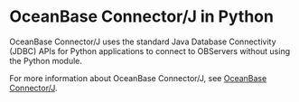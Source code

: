 # OceanBase Connector/J in Python

OceanBase Connector/J uses the standard Java Database Connectivity (JDBC) APIs for Python applications to connect to OBServers without using the Python module.

For more information about OceanBase Connector/J, see [OceanBase Connector/J](../100.java-application-1/0100.java-driver-1.md).
